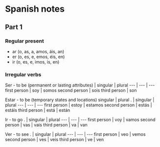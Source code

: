 # Spanish notes

## Part 1

### Regular present
- ar (o, as, a, amos, áis, an)
- er (o, es, e, emos, éis, en)
- ir (o, es, e, imos, is, en)

### Irregular verbs
Ser - to be (permanent or lasting attributes)
  | singular | plural
--- | --- | ---
first person | soy | somos 
second person | sois 
third person | son 

Estar - to be (temporary states and locations)
singular | plural
. | singular | plural
--- | --- | ---
first person | estoy | estamos
second person | estás | estáis
third person | está | están

Ir - to go
. | singular | plural
--- | --- | ---
first person | voy | vamos
second person | vas | vais
third person | va | van

Ver - to see
. | singular | plural
--- | --- | ---
first person | veo | vemos
second person | ves | veis
third person | ve | ven
